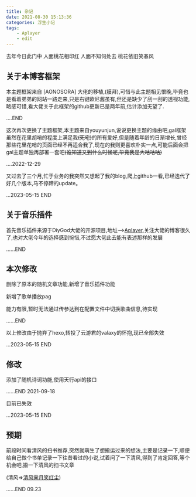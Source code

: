 ```yaml
---
title: 杂记
date: 2021-08-30 15:13:36
categories: 浮生小记
tags: 
    - Aplayer
    - edit
---
```


去年今日此门中
人面桃花相印红
人面不知何处去
桃花依旧笑春风

<!-- more -->

 ## 关于本博客框架

本主题框架来自  [AONOSORA] 大佬的移植,(膜拜),可惜与此主题相见恨晚,毕竟也是看着弟弟的网站一路走来,只是右键欧尼酱虽有,但还是缺少了刮一刮的透视功能,略感可惜,看大佬关于此框架的github更新已是两年前,估计添加无望了.

....END

这次再次更换了主题框架,本主题来自<a src="https://www.yunyoujun.cn/" target="_blank">youyunjun</a>,说说更换主题的缘由吧,gal框架虽然在花里胡哨的程度上满足我~~(死宅)~~的所有爱好,但是随着年龄的日渐增长,曾经那些花里花哨的页面已经不再适合我了,现在的我则更喜欢朴实一点,可能后面会把gal主题单独再部署一套吧~~(谁知道又到什么时候呢,毕竟我是大咕咕咕)~~

....2022-12-29 

又过去了三个月,忙于业务的我突然又想起了我的blog,爬上github一看,已经迭代了好几个版本,马不停蹄的update。

...2023-05-15 END

## 关于音乐插件

首先音乐插件来源于DiyGod大佬的开源项目,地址-->[Aplayer](https://aplayer.js.org/),关注大佬的博客很久了,也对大佬今年的选择感到惋惜,不过愿大佬此去能有表述那样的发展

......END

## 本次修改

删除了原本的随机文章功能,新增了音乐插件功能

新增了歌单播放pag

能力有限,暂时无法通过传参达到在配置文件中切换歌曲信息,待实现

......END

以上修改由于抛弃了hexo,转投了云游君的valaxy的怀抱,现已全部失效

...2023-05-15 END

## 修改

添加了随机诗词功能,使用天行api的接口

......END   2021-09-18

目前已失效

...2023-05-15 END


## 预期

前段时间看清风的扫书推荐,突然就萌生了想搬运过来的想法,主要是记录一下,顺便给自己做个书单记录一下往昔看过的小说,试着问了一下清风,得到了肯定回答,等个机会吧,搬一下清风的扫书文章

(清风=>[清风霁月笑红尘](https://mp.weixin.qq.com/s?__biz=MzUyMzEwMzA4Mw==&mid=100001827&idx=1&sn=63575c2ca56583c35a4931bc29839fe5&chksm=79c0f6274eb77f3154e883bbfdedc9ed08c9338d5b19bc83dfee2bef3a895c0f57cb987130c1&scene=18#wechat_redirect))

......END  09.23

